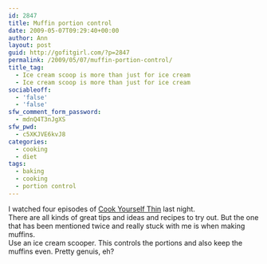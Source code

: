 ```yaml
---
id: 2847
title: Muffin portion control
date: 2009-05-07T09:29:40+00:00
author: Ann
layout: post
guid: http://gofitgirl.com/?p=2847
permalink: /2009/05/07/muffin-portion-control/
title_tag:
  - Ice cream scoop is more than just for ice cream
  - Ice cream scoop is more than just for ice cream
sociableoff:
  - 'false'
  - 'false'
sfw_comment_form_password:
  - mdnQ4T3nJgXS
sfw_pwd:
  - c5XKJVE6kvJ8
categories:
  - cooking
  - diet
tags:
  - baking
  - cooking
  - portion control
---
```

I watched four episodes of [Cook Yourself Thin](http://www.mylifetime.com/on-tv/shows/cook-yourself-thin) last night.  
There are all kinds of great tips and ideas and recipes to try out. But the one that has been mentioned twice and really stuck with me is when making muffins.  
Use an ice cream scooper. This controls the portions and also keep the muffins even. Pretty genuis, eh?